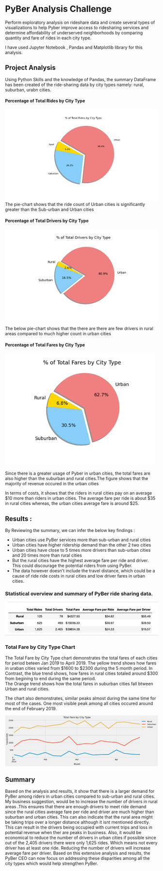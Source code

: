 # PyBer Analysis Challenge 
  Perform exploratory analysis on rideshare data and create several types of visualizations to  help Pyber improve access to ridesharing services and determine affordability of underserved neighborhoods by comparing quantity and fare of rides in each city type.

   I have used Jupyter Notebook , Pandas and Matplotlib library for this analysis.
   
## Project Analysis
  Using Python Skills and the knowledge of Pandas, the summary DataFrame has been created of the ride-sharing data by city types namely: rural, suburban, urabn cities. 
  
#### Percentage of Total Rides by City Type
 <img src="https://github.com/hsurisetti/PyBer_Analysis_Challenge/blob/main/analysis/PercentTotalRidesByCity.png" width=620/>
 The pie-chart shows that the ride count of Urban cities is significantly greater than the Sub-urban and Urban cities

#### Percentage of Total Drivers by City Type
<img src="https://github.com/hsurisetti/PyBer_Analysis_Challenge/blob/main/analysis/PercentTotalDriversByCityType.png" width=620/>

 The below pie-chart shows that the there are there are few drivers in rural areas compared to much higher count in urban cities

#### Percentage of Total Fares by City Type
   <img src="https://github.com/hsurisetti/PyBer_Analysis_Challenge/blob/main/analysis/PercentTotalFaresByCityType.png" width=495/>

   Since there is a greater usage of Pyber in urban cities, the total fares are also higher than the suburban and rural cities.The figure shows that the majority of revenue occured in the urban cities


In terms of costs, it shows that the riders in rural cities pay on an average $10 more than riders in urban cities. The average fare per ride is about $35 in rural cities whereas, the urban cities average fare is around $25.

## Results : 
By Reviewing the summary, we can infer the below key findings :
   - Urban cities use PyBer services more than sub-urban and rural cities
   - Urban cities have higher ridership demand than the other 2 two cities
   - Urban cities have close to 5 times more drivers than sub-urban cities and 20 times more than rural cities
   - But the rural cities have the highest average fare per ride and driver. This could discourage the potential riders from using PyBer.
   - The data however doesn't include the travel distance, which could be a cause of ride ride costs in rural cities and low driver fares in urban cities. 
 ### Statistical overview and summary of PyBer ride sharing data. 
![img](https://github.com/hsurisetti/PyBer_Analysis_Challenge/blob/main/analysis/PyBer_Summary.png)

### Total Fare by City Type Chart

The Total Fare by City Type chart demonstrates the total fares of each cities for period beteen Jan 2019 to April 2019.
The yellow trend shows how fares in uraban cities varied from $1600 to $2300 during the 5 month period. 
In Contrast, the blue trend shows, how fares in rural cities totaled around $300 from begining to end during the same period.  
The Orange trend shows how the total fares in suburban cities fall btween Urban and rural cities.

The chart also demonstrates, similar peaks almost during the same time for most of the cases. One most visible peak among all cities occured around the end of February 2019.

![img](https://github.com/hsurisetti/PyBer_Analysis_Challenge/blob/main/analysis/PyBer_fare_summary.png)

## Summary
 
  Based on the analysis and results, it show that there is a larger demand for PyBer among riders in urban cities compared to sub-urban and rural cities. My business suggestion, would be to increase the number of drivers in rural areas .This ensures that there are enough drivers to meet ride demand since the rural cities average fare per ride and driver are much higher than suburban and urban cities. This can also indicate that the rural area  might be taking trips over a longer distance although it isnt mentioned directly. This can result in the drivers being occupied with current trips and loss in potential revenue when ther are peaks in business. 
  Also, it would be economical to reduce the number of drivers in urban cities if possible since out of the 2,405 drivers there were only 1,625 rides. Which means not every driver has at least one ride. Reducing the number of drivers will increase average fare per driver.
   Based on this extensive analysis and results, the PyBer CEO can now focus on addressing these disparities among all the city types which would help strengthen PyBer.
   

